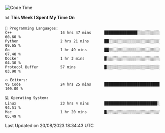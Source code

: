 
<!--START_SECTION:waka-->
![Code Time](http://img.shields.io/badge/Code%20Time-1%2C004%20hrs%2028%20mins-blue)

📊 **This Week I Spent My Time On** 

```text
💬 Programming Languages: 
C++                      14 hrs 47 mins      ███████████████░░░░░░░░░░   60.60 % 
Python                   2 hrs 21 mins       ██░░░░░░░░░░░░░░░░░░░░░░░   09.65 % 
Go                       1 hr 49 mins        ██░░░░░░░░░░░░░░░░░░░░░░░   07.48 % 
Docker                   1 hr 3 mins         █░░░░░░░░░░░░░░░░░░░░░░░░   04.30 % 
Protocol Buffer          57 mins             █░░░░░░░░░░░░░░░░░░░░░░░░   03.90 % 

🔥 Editors: 
VS Code                  24 hrs 25 mins      █████████████████████████   100.00 % 

💻 Operating System: 
Linux                    23 hrs 4 mins       ████████████████████████░   94.51 % 
Mac                      1 hr 20 mins        █░░░░░░░░░░░░░░░░░░░░░░░░   05.49 % 
```


 Last Updated on 20/08/2023 18:34:43 UTC
<!--END_SECTION:waka-->

